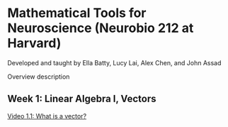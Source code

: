 
# Mathematical Tools for Neuroscience (Neurobio 212 at Harvard)

Developed and taught by Ella Batty, Lucy Lai, Alex Chen, and John Assad

Overview description

## Week 1: Linear Algebra I, Vectors

[Video 1.1: What is a vector?](https://youtu.be/YBCLN8NnrjM)
